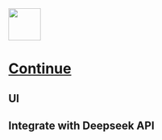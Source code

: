 <img src="" width="64" height="auto" /> 

# [Continue](https://continue.dev/)

## UI


## Integrate with Deepseek API
